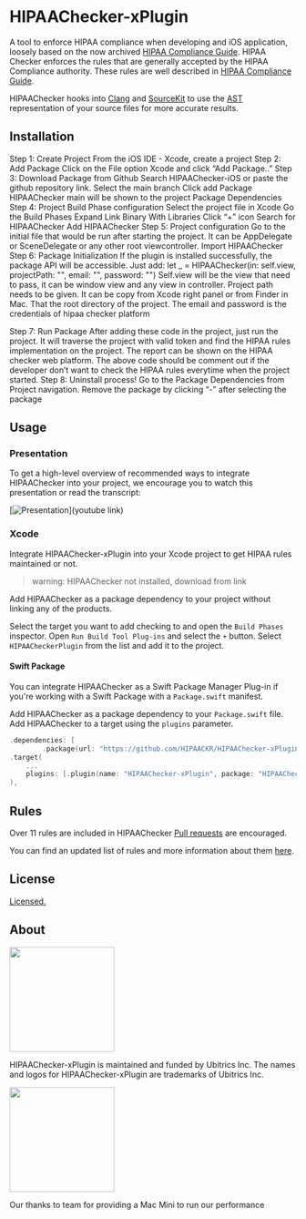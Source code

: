 # HIPAAChecker-xPlugin


A tool to enforce HIPAA compliance when developing and iOS application, loosely based on the now archived [HIPAA Compliance Guide](https://hipaachecker.health/developers_guides). HIPAA Checker enforces the rules that are generally accepted by the HIPAA Compliance authority. These rules are well described in [HIPAA Compliance Guide](https://www.hhs.gov/hipaa/index.html).

HIPAAChecker hooks into [Clang](http://clang.llvm.org) and
[SourceKit](http://www.jpsim.com/uncovering-sourcekit) to use the
[AST](http://clang.llvm.org/docs/IntroductionToTheClangAST.html) representation
of your source files for more accurate results.


## Installation

Step 1: Create Project
From the iOS IDE - Xcode, create a project
Step 2: Add Package
Click on the File option Xcode and click “Add Package..”
Step 3: Download Package from Github
Search HIPAAChecker-iOS or paste the github repository link.
Select the main branch
Click add Package
HIPAAChecker main will be shown to the project Package Dependencies 
Step 4: Project Build Phase configuration
Select the project file in Xcode
Go the Build Phases
Expand Link Binary With Libraries
Click “+” icon
Search for HIPAAChecker
Add HIPAAChecker
Step 5: Project configuration
Go to the initial file that would be run after starting the project. It can be AppDelegate or SceneDelegate or any other root viewcontroller.
Import HIPAAChecker
Step 6: Package Initialization
If the plugin is installed successfully, the package API will be accessible.
Just add:
        let _ = HIPAAChecker(in: self.view, projectPath: "", email: "", password: "")
Self.view will be the view that need to pass, it can be window view and any view in controller.
Project path needs to be given. It can be copy from Xcode right panel or from Finder in Mac. That the root directory of the project.
The email and password is the credentials of hipaa checker platform

Step 7: Run Package
After adding these code in the project, just run the project. It will traverse the project with  valid token and find the HIPAA rules implementation on the project.
The report can be shown on the HIPAA checker web platform.
The above code should be comment out if the developer don’t want to check the HIPAA rules everytime when the project started.
Step 8: Uninstall process!
Go to the Package Dependencies from Project navigation.
Remove the package by clicking “-” after selecting the package


## Usage

### Presentation

To get a high-level overview of recommended ways to integrate HIPAAChecker into your project,
we encourage you to watch this presentation or read the transcript:

[![Presentation](Link)](youtube link)

### Xcode

Integrate HIPAAChecker-xPlugin into your Xcode project to get HIPAA rules maintained or not.

> warning: HIPAAChecker not installed, download from link

Add HIPAAChecker as a package dependency to your project without linking any of the
products.

Select the target you want to add checking to and open the `Build Phases` inspector.
Open `Run Build Tool Plug-ins` and select the `+` button.
Select `HIPAACheckerPlugin` from the list and add it to the project.


#### Swift Package

You can integrate HIPAAChecker as a Swift Package Manager Plug-in if you're working with
a Swift Package with a `Package.swift` manifest.

Add HIPAAChecker as a package dependency to your `Package.swift` file.  
Add HIPAAChecker to a target using the `plugins` parameter.

```swift
.dependencies: [
        .package(url: "https://github.com/HIPAACKR/HIPAAChecker-xPlugin", from: "1.0.0"),
.target(
    ...
    plugins: [.plugin(name: "HIPAAChecker-xPlugin", package: "HIPAAChecker-xPlugin")]
),
```


## Rules

Over 11 rules are included in HIPAAChecker 
[Pull requests](link) are encouraged.

You can find an updated list of rules and more information about them
[here](https://hipaachecker.health/user_guides).



## License

[Licensed.](https://hipaachecker.health/)

## About

<img src="link" width="184" />

HIPAAChecker-xPlugin is maintained and funded by Ubitrics Inc. The names and logos for
HIPAAChecker-xPlugin are trademarks of Ubitrics Inc.

<img src="link" width="184" />

Our thanks to team for providing a Mac Mini to run our performance
